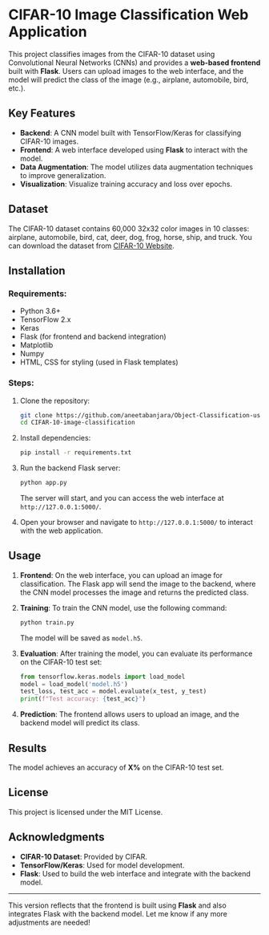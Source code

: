 # CIFAR-10 Image Classification Web Application

This project classifies images from the CIFAR-10 dataset using Convolutional Neural Networks (CNNs) and provides a **web-based frontend** built with **Flask**. Users can upload images to the web interface, and the model will predict the class of the image (e.g., airplane, automobile, bird, etc.).

## Key Features
- **Backend**: A CNN model built with TensorFlow/Keras for classifying CIFAR-10 images.
- **Frontend**: A web interface developed using **Flask** to interact with the model. 
- **Data Augmentation**: The model utilizes data augmentation techniques to improve generalization.
- **Visualization**: Visualize training accuracy and loss over epochs.

## Dataset
The CIFAR-10 dataset contains 60,000 32x32 color images in 10 classes: airplane, automobile, bird, cat, deer, dog, frog, horse, ship, and truck. You can download the dataset from [CIFAR-10 Website](https://www.cs.toronto.edu/~kriz/cifar.html).

## Installation

### Requirements:
- Python 3.6+
- TensorFlow 2.x
- Keras
- Flask (for frontend and backend integration)
- Matplotlib
- Numpy
- HTML, CSS for styling (used in Flask templates)

### Steps:
1. Clone the repository:
   ```bash
   git clone https://github.com/aneetabanjara/Object-Classification-using-light-weight-CNN.git
   cd CIFAR-10-image-classification
   ```

2. Install dependencies:
   ```bash
   pip install -r requirements.txt
   ```

3. Run the backend Flask server:
   ```bash
   python app.py
   ```
   The server will start, and you can access the web interface at `http://127.0.0.1:5000/`.

4. Open your browser and navigate to `http://127.0.0.1:5000/` to interact with the web application.

## Usage

1. **Frontend**: On the web interface, you can upload an image for classification. The Flask app will send the image to the backend, where the CNN model processes the image and returns the predicted class.

2. **Training**: To train the CNN model, use the following command:
   ```bash
   python train.py
   ```
   The model will be saved as `model.h5`.

3. **Evaluation**: After training the model, you can evaluate its performance on the CIFAR-10 test set:
   ```python
   from tensorflow.keras.models import load_model
   model = load_model('model.h5')
   test_loss, test_acc = model.evaluate(x_test, y_test)
   print(f"Test accuracy: {test_acc}")
   ```

4. **Prediction**: The frontend allows users to upload an image, and the backend model will predict its class.

## Results
The model achieves an accuracy of **X%** on the CIFAR-10 test set.

## License
This project is licensed under the MIT License.

## Acknowledgments
- **CIFAR-10 Dataset**: Provided by CIFAR.
- **TensorFlow/Keras**: Used for model development.
- **Flask**: Used to build the web interface and integrate with the backend model.

---

This version reflects that the frontend is built using **Flask** and also integrates Flask with the backend model. Let me know if any more adjustments are needed!

